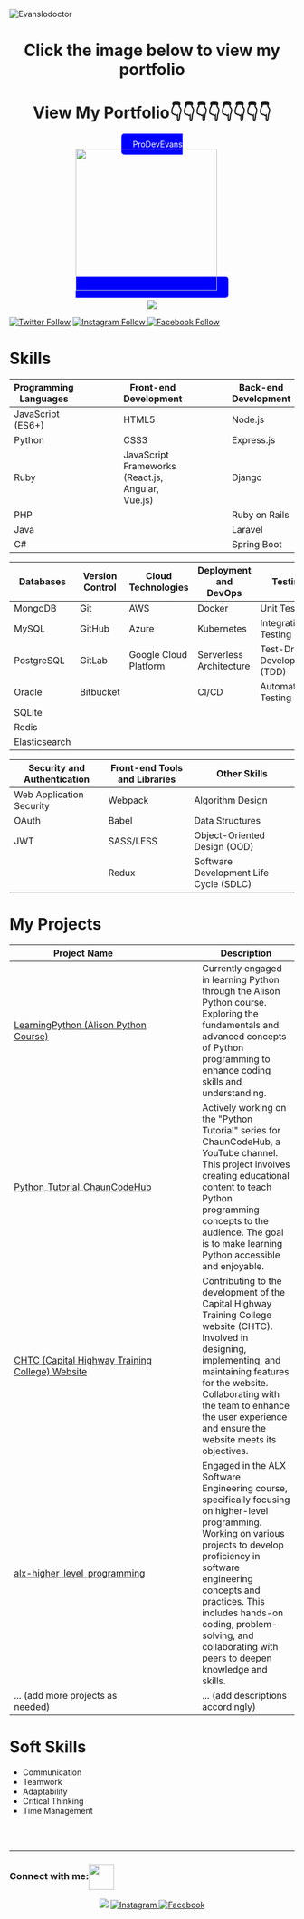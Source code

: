 

<p align="left">
  <img src="https://komarev.com/ghpvc/?username=Evanslodoctor&label=Profile%20views&color=0e75b6&style=flat" alt="Evanslodoctor" />
</p>

<h1 align="center"> Click the image below to view my portfolio</h1>
<h1 align="center"> View My Portfolio👇👇👇👇👇👇👇👇</h1>

<p align="center">
  <a href="https://dev-prodevevans.pantheonsite.io/" target="_blank" rel="noopener noreferrer" style="background-color: blue; color: white; padding: 10px 20px; border-radius: 5px; text-decoration: none;">
  ProDevEvans <br/>
    <img height="250px" src="https://dev-prodevevans.pantheonsite.io/wp-content/uploads/2024/02/IMG_20240117_174808_055-removebg-preview-1.png" />
 
  </a>
</p>

<p align="center">
  <img src="https://readme-typing-svg.herokuapp.com?font=Satisfy&color=8DBCCC&size=40&center=true&vCenter=true&width=900&height=70&lines=Hi%2C+I'm+Evans+Chaun;I+am+dedicated,+hardworking,+always+striving+for+excellence;Full+Stack+Developer;I+have+a+deep+passion+for+what+I+do+and...;...approach+every+task+with+enthusiasm;I+can+be+trusted+to+consistently+deliver+high-quality+results;I+quickly+adapt+to+new+environments+and...;...technologies,+embracing+change+with+ease;Where+there+is+Code%2C+There+is+Life;I+believe%2C+It's+never+over+till+it's+over." />
</p>

<p align="left">
  <a href="https://twitter.com/evanslodoctor" target="_blank"><img src="https://img.shields.io/twitter/follow/evanslodoctor?logo=twitter&style=for-the-badge" alt="Twitter Follow" /></a>
  <a href="https://www.instagram.com/evanslodoctor" target="_blank" rel="noopener noreferrer">
    <img src="https://img.shields.io/badge/Follow%20@%20evanslodoctor-%23E4405F.svg?style=for-the-badge&logo=instagram&logoColor=white" alt="Instagram Follow">
  </a>
  <a href="https://www.facebook.com/evans.chaun.9/" target="_blank" rel="noopener noreferrer">
    <img src="https://img.shields.io/badge/Follow%20@%20evanslodoctor-%231877F2.svg?style=for-the-badge&logo=facebook&logoColor=white" alt="Facebook Follow">
  </a>
</p>




# Skills

| **Programming Languages**                | &nbsp;&nbsp;&nbsp;&nbsp;&nbsp;&nbsp;&nbsp;&nbsp;&nbsp;&nbsp;&nbsp;&nbsp;&nbsp; | **Front-end Development**               | &nbsp;&nbsp;&nbsp;&nbsp;&nbsp;&nbsp;&nbsp;&nbsp;&nbsp;&nbsp;&nbsp;&nbsp;&nbsp; | **Back-end Development**                 |
| ---------------------------------------- | ---------------------------------------- | ---------------------------------------- | ---------------------------------------- | ---------------------------------------- |
| JavaScript (ES6+)                        | &nbsp;                                   | HTML5                                    | &nbsp;                                   | Node.js                                  |
| Python                                   | &nbsp;                                   | CSS3                                     | &nbsp;                                   | Express.js                               |
| Ruby                                     | &nbsp;                                   | JavaScript Frameworks (React.js, Angular, Vue.js) | &nbsp;                          | Django                                   |
| PHP                                      | &nbsp;                                   |                                          | &nbsp;                                   | Ruby on Rails                            |
| Java                                     | &nbsp;                                   |                                          | &nbsp;                                   | Laravel                                  |
| C#                                       | &nbsp;                                   |                                          | &nbsp;                                   | Spring Boot                              |

| **Databases**                            | **Version Control**                     | **Cloud Technologies**                  | **Deployment and DevOps**                | **Testing**                              |
| ---------------------------------------- | ---------------------------------------- | ---------------------------------------- | ---------------------------------------- | ---------------------------------------- |
| MongoDB                                  | Git                                      | AWS                                      | Docker                                   | Unit Testing                             |
| MySQL                                    | GitHub                                   | Azure                                    | Kubernetes                               | Integration Testing                      |
| PostgreSQL                               | GitLab                                   | Google Cloud Platform                    | Serverless Architecture                  | Test-Driven Development (TDD)             |
| Oracle                                   | Bitbucket                               |                                          | CI/CD                                    | Automated Testing                         |
| SQLite                                   |                                          |                                          |                                          |                                      |
| Redis                                    |                                          |                                          |                                          |                                      |
| Elasticsearch                            |                                          |                                          |                                          |                                      |

| **Security and Authentication**         | **Front-end Tools and Libraries**        | **Other Skills**                         |
| ---------------------------------------- | ---------------------------------------- | ---------------------------------------- |
| Web Application Security               | Webpack                                  | Algorithm Design                         |
| OAuth                                  | Babel                                    | Data Structures                          |
| JWT                                    | SASS/LESS                                | Object-Oriented Design (OOD)             |
|                                        | Redux                                    | Software Development Life Cycle (SDLC)   |

# My Projects

| **Project Name**                         | &nbsp;&nbsp;&nbsp;&nbsp;&nbsp;&nbsp;&nbsp;&nbsp;&nbsp;&nbsp;&nbsp;&nbsp;&nbsp; | **Description**                           |
| ---------------------------------------- | ---------------------------------------- | ---------------------------------------- |
| [LearningPython (Alison Python Course)](https://github.com/Evanslodoctor/LearningPython)           | &nbsp;                                   | Currently engaged in learning Python through the Alison Python course. Exploring the fundamentals and advanced concepts of Python programming to enhance coding skills and understanding.                 |
| [Python_Tutorial_ChaunCodeHub](https://github.com/Evanslodoctor/Python_Tutorial_ChaunCodeHub)           | &nbsp;                                   | Actively working on the "Python Tutorial" series for ChaunCodeHub, a YouTube channel. This project involves creating educational content to teach Python programming concepts to the audience. The goal is to make learning Python accessible and enjoyable.                 |
| [CHTC (Capital Highway Training College) Website](https://github.com/Evanslodoctor/CHTC)           | &nbsp;                                   | Contributing to the development of the Capital Highway Training College website (CHTC). Involved in designing, implementing, and maintaining features for the website. Collaborating with the team to enhance the user experience and ensure the website meets its objectives.                 |
| [alx-higher_level_programming](https://github.com/Evanslodoctor/alx-higher_level_programming)           | &nbsp;                                   | Engaged in the ALX Software Engineering course, specifically focusing on higher-level programming. Working on various projects to develop proficiency in software engineering concepts and practices. This includes hands-on coding, problem-solving, and collaborating with peers to deepen knowledge and skills.                 |
| ... (add more projects as needed)        | &nbsp;                                   | ... (add descriptions accordingly)       |

# Soft Skills

- Communication
- Teamwork
- Adaptability
- Critical Thinking
- Time Management



<!-- Add more projects as needed -->


<br>
<br>
<hr>

<h3 align="left">Connect with me:<img align="center" src="https://github.com/CyberBoyAyush/CyberBoyAyush/raw/master/gifs/Handshake.gif" height="45px" style="max-width:100%;"></h3>
<p align="center">
  <a href="https://www.linkedin.com/in/lodoctor/" target="_blank" rel="noopener noreferrer">
    <img src="https://camo.githubusercontent.com/0ff78512f45d498526f436fb6bb7c8cc39c7a2a8a3eef8b13df9553c34b3b5e3/68747470733a2f2f696d672e69636f6e73382e636f6d2f636c6f7564732f39302f3461393065322f6c696e6b6564696e2e706e67" data-canonical-src="https://img.icons8.com/clouds/90/4a90e2/linkedin.png" style="max-width:100%;"></a>

<a href="https://www.instagram.com/evanslodoctor" target="_blank" rel="noopener noreferrer">
    <img src="https://img.icons8.com/color/48/000000/instagram-new.png" alt="Instagram" style="max-width:100%;">
  </a>
  <a href="https://www.facebook.com/evans.chaun.9/" target="_blank" rel="noopener noreferrer">
    <img src="https://img.icons8.com/color/48/000000/facebook.png" alt="Facebook" style="max-width:100%;">
  </a>
</p>
